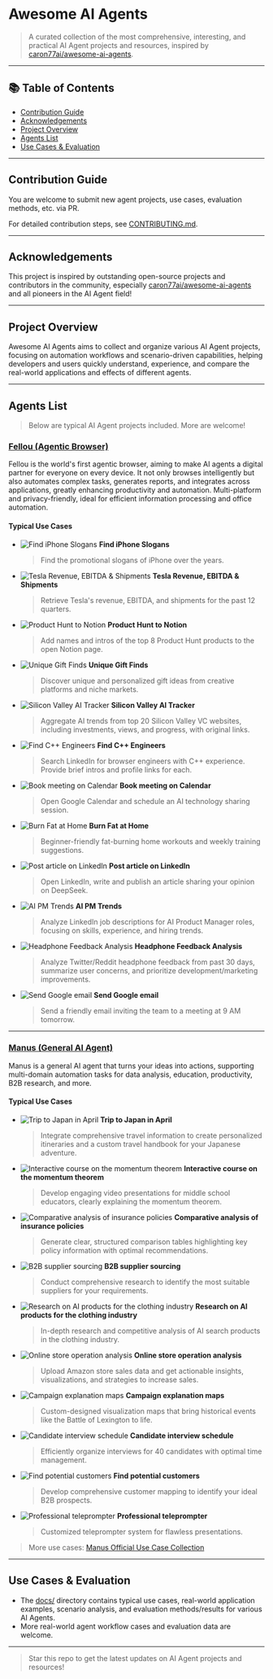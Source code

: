 # Awesome AI Agents

> A curated collection of the most comprehensive, interesting, and practical AI Agent projects and resources, inspired by [caron77ai/awesome-ai-agents](https://github.com/Caron77ai/awesome-ai-agents).

---

## 📚 Table of Contents

- [Contribution Guide](#contribution-guide)
- [Acknowledgements](#acknowledgements)
- [Project Overview](#project-overview)
- [Agents List](#agents-list)
- [Use Cases & Evaluation](#use-cases--evaluation)

---

## Contribution Guide

You are welcome to submit new agent projects, use cases, evaluation methods, etc. via PR.

For detailed contribution steps, see [CONTRIBUTING.md](./CONTRIBUTING.md).

---

## Acknowledgements

This project is inspired by outstanding open-source projects and contributors in the community, especially [caron77ai/awesome-ai-agents](https://github.com/Caron77ai/awesome-ai-agents) and all pioneers in the AI Agent field!

---

## Project Overview

Awesome AI Agents aims to collect and organize various AI Agent projects, focusing on automation workflows and scenario-driven capabilities, helping developers and users quickly understand, experience, and compare the real-world applications and effects of different agents.

---

## Agents List

> Below are typical AI Agent projects included. More are welcome!

### [Fellou (Agentic Browser)](https://fellou.ai/)
Fellou is the world's first agentic browser, aiming to make AI agents a digital partner for everyone on every device. It not only browses intelligently but also automates complex tasks, generates reports, and integrates across applications, greatly enhancing productivity and automation. Multi-platform and privacy-friendly, ideal for efficient information processing and office automation.

#### Typical Use Cases

- ![Find iPhone Slogans](./agents/fellou/images/find-iphone-slogans.png)
  **Find iPhone Slogans**
  > Find the promotional slogans of iPhone over the years.

- ![Tesla Revenue, EBITDA & Shipments](./agents/fellou/images/tesla-revenue-ebitda-shipments.png)
  **Tesla Revenue, EBITDA & Shipments**
  > Retrieve Tesla's revenue, EBITDA, and shipments for the past 12 quarters.

- ![Product Hunt to Notion](./agents/fellou/images/product-hunt-to-notion.png)
  **Product Hunt to Notion**
  > Add names and intros of the top 8 Product Hunt products to the open Notion page.

- ![Unique Gift Finds](./agents/fellou/images/unique-gift-finds.png)
  **Unique Gift Finds**
  > Discover unique and personalized gift ideas from creative platforms and niche markets.

- ![Silicon Valley AI Tracker](./agents/fellou/images/silicon-valley-ai-tracker.png)
  **Silicon Valley AI Tracker**
  > Aggregate AI trends from top 20 Silicon Valley VC websites, including investments, views, and progress, with original links.

- ![Find C++ Engineers](./agents/fellou/images/find-cpp-engineers.png)
  **Find C++ Engineers**
  > Search LinkedIn for browser engineers with C++ experience. Provide brief intros and profile links for each.

- ![Book meeting on Calendar](./agents/fellou/images/book-meeting-on-calendar.png)
  **Book meeting on Calendar**
  > Open Google Calendar and schedule an AI technology sharing session.

- ![Burn Fat at Home](./agents/fellou/images/burn-fat-at-home.png)
  **Burn Fat at Home**
  > Beginner-friendly fat-burning home workouts and weekly training suggestions.

- ![Post article on LinkedIn](./agents/fellou/images/post-article-on-linkedin.png)
  **Post article on LinkedIn**
  > Open LinkedIn, write and publish an article sharing your opinion on DeepSeek.

- ![AI PM Trends](./agents/fellou/images/ai-pm-trends.png)
  **AI PM Trends**
  > Analyze LinkedIn job descriptions for AI Product Manager roles, focusing on skills, experience, and hiring trends.

- ![Headphone Feedback Analysis](./agents/fellou/images/headphone-feedback-analysis.png)
  **Headphone Feedback Analysis**
  > Analyze Twitter/Reddit headphone feedback from past 30 days, summarize user concerns, and prioritize development/marketing improvements.

- ![Send Google email](./agents/fellou/images/send-google-email.png)
  **Send Google email**
  > Send a friendly email inviting the team to a meeting at 9 AM tomorrow.

---

### [Manus (General AI Agent)](https://manus.im/usecase-official-collection)
Manus is a general AI agent that turns your ideas into actions, supporting multi-domain automation tasks for data analysis, education, productivity, B2B research, and more.

#### Typical Use Cases

- ![Trip to Japan in April](./agents/manus/images/trip-to-japan-in-april.webp)
  **Trip to Japan in April**
  > Integrate comprehensive travel information to create personalized itineraries and a custom travel handbook for your Japanese adventure.

- ![Interactive course on the momentum theorem](./agents/manus/images/interactive-course-momentum-theorem.webp)
  **Interactive course on the momentum theorem**
  > Develop engaging video presentations for middle school educators, clearly explaining the momentum theorem.

- ![Comparative analysis of insurance policies](./agents/manus/images/comparative-analysis-insurance-policies.webp)
  **Comparative analysis of insurance policies**
  > Generate clear, structured comparison tables highlighting key policy information with optimal recommendations.

- ![B2B supplier sourcing](./agents/manus/images/b2b-supplier-sourcing.webp)
  **B2B supplier sourcing**
  > Conduct comprehensive research to identify the most suitable suppliers for your requirements.

- ![Research on AI products for the clothing industry](./agents/manus/images/research-ai-products-clothing-industry.webp)
  **Research on AI products for the clothing industry**
  > In-depth research and competitive analysis of AI search products in the clothing industry.

- ![Online store operation analysis](./agents/manus/images/online-store-operation-analysis.webp)
  **Online store operation analysis**
  > Upload Amazon store sales data and get actionable insights, visualizations, and strategies to increase sales.

- ![Campaign explanation maps](./agents/manus/images/campaign-explanation-maps.webp)
  **Campaign explanation maps**
  > Custom-designed visualization maps that bring historical events like the Battle of Lexington to life.

- ![Candidate interview schedule](./agents/manus/images/candidate-interview-schedule.webp)
  **Candidate interview schedule**
  > Efficiently organize interviews for 40 candidates with optimal time management.

- ![Find potential customers](./agents/manus/images/find-potential-customers.webp)
  **Find potential customers**
  > Develop comprehensive customer mapping to identify your ideal B2B prospects.

- ![Professional teleprompter](./agents/manus/images/professional-teleprompter.webp)
  **Professional teleprompter**
  > Customized teleprompter system for flawless presentations.

> More use cases: [Manus Official Use Case Collection](https://manus.im/usecase-official-collection)

---

## Use Cases & Evaluation

- The [docs/](./docs/) directory contains typical use cases, real-world application examples, scenario analysis, and evaluation methods/results for various AI Agents.
- More real-world agent workflow cases and evaluation data are welcome.

---

> Star this repo to get the latest updates on AI Agent projects and resources! 
